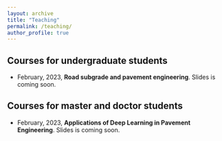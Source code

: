 ```yaml
---
layout: archive
title: "Teaching"
permalink: /teaching/
author_profile: true
---
```


## <a id="undergraduate"/>**Courses for undergraduate students**
*  February, 2023, **Road subgrade and pavement engineering**. Slides is coming soon.

## <a id="phd"/>**Courses for master and doctor students**
*  February, 2023, **Applications of Deep Learning in Pavement Engineering**. Slides is coming soon.
